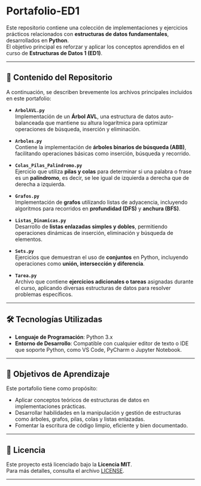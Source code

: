 # Portafolio-ED1

Este repositorio contiene una colección de implementaciones y ejercicios prácticos relacionados con **estructuras de datos fundamentales**, desarrollados en **Python**.  
El objetivo principal es reforzar y aplicar los conceptos aprendidos en el curso de **Estructuras de Datos 1 (ED1)**.

---

## 📁 Contenido del Repositorio

A continuación, se describen brevemente los archivos principales incluidos en este portafolio:

- **`ArbolAVL.py`**  
  Implementación de un **Árbol AVL**, una estructura de datos auto-balanceada que mantiene su altura logarítmica para optimizar operaciones de búsqueda, inserción y eliminación.

- **`Arboles.py`**  
  Contiene la implementación de **árboles binarios de búsqueda (ABB)**, facilitando operaciones básicas como inserción, búsqueda y recorrido.

- **`Colas_Pilas_Palindromo.py`**  
  Ejercicio que utiliza **pilas y colas** para determinar si una palabra o frase es un **palíndromo**, es decir, se lee igual de izquierda a derecha que de derecha a izquierda.

- **`Grafos.py`**  
  Implementación de **grafos** utilizando listas de adyacencia, incluyendo algoritmos para recorridos en **profundidad (DFS)** y **anchura (BFS)**.

- **`Listas_Dinamicas.py`**  
  Desarrollo de **listas enlazadas simples y dobles**, permitiendo operaciones dinámicas de inserción, eliminación y búsqueda de elementos.

- **`Sets.py`**  
  Ejercicios que demuestran el uso de **conjuntos** en Python, incluyendo operaciones como **unión, intersección y diferencia**.

- **`Tarea.py`**  
  Archivo que contiene **ejercicios adicionales o tareas** asignadas durante el curso, aplicando diversas estructuras de datos para resolver problemas específicos.

---

## 🛠️ Tecnologías Utilizadas

- **Lenguaje de Programación**: Python 3.x  
- **Entorno de Desarrollo**: Compatible con cualquier editor de texto o IDE que soporte Python, como VS Code, PyCharm o Jupyter Notebook.

---

## 📌 Objetivos de Aprendizaje

Este portafolio tiene como propósito:

- Aplicar conceptos teóricos de estructuras de datos en implementaciones prácticas.
- Desarrollar habilidades en la manipulación y gestión de estructuras como árboles, grafos, pilas, colas y listas enlazadas.
- Fomentar la escritura de código limpio, eficiente y bien documentado.

---

## 📄 Licencia

Este proyecto está licenciado bajo la **Licencia MIT**.  
Para más detalles, consulta el archivo [LICENSE](LICENSE).

---